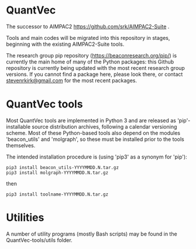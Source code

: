 # QuantVec
The successor to AIMPAC2 https://github.com/srk/AIMPAC2-Suite .

Tools and main codes will be migrated into this repository in stages, beginning with the existing AIMPAC2-Suite tools.

The research group pip repository (https://beaconresearch.org/pip/) is currently the main home of many of the Python packages: this Github repository is currently being updated with the most recent research group versions. If you cannot find a package here, please look there, or contact stevenrkirk@gmail.com for the most recent packages. 

# QuantVec tools
Most QuantVec tools are implemented in Python 3 and are released as 'pip'-installable source distribution archives, following a calendar versioning scheme. Most of these Python-based tools also depend on the modules 'beacon_utils' and 'molgraph', so these must be installed prior to the tools themselves.

The intended installation procedure is (using 'pip3' as a synonym for 'pip'):

    pip3 install beacon_utils-YYYYMMDD.N.tar.gz
    pip3 install molgraph-YYYYMMDD.N.tar.gz

then

    pip3 install toolname-YYYYMMDD.N.tar.gz

# Utilities
A number of utility programs (mostly Bash scripts) may be found in the QuantVec-tools/utils folder.
